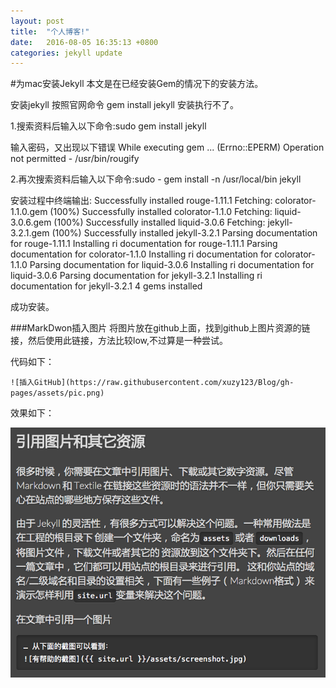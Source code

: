 ```yaml
---
layout: post
title:  "个人博客!"
date:   2016-08-05 16:35:13 +0800
categories: jekyll update
---
```

#为mac安装Jekyll
本文是在已经安装Gem的情况下的安装方法。

安装jekyll
按照官网命令 gem install jekyll 安装执行不了。

1.搜索资料后输入以下命令:sudo gem install jekyll

输入密码，又出现以下错误
While executing gem ... (Errno::EPERM)
Operation not permitted - /usr/bin/rougify

2.再次搜索资料后输入以下命令:sudo - gem install -n /usr/local/bin jekyll

安装过程中终端输出:
Successfully installed rouge-1.11.1
Fetching: colorator-1.1.0.gem (100%)
Successfully installed colorator-1.1.0
Fetching: liquid-3.0.6.gem (100%)
Successfully installed liquid-3.0.6
Fetching: jekyll-3.2.1.gem (100%)
Successfully installed jekyll-3.2.1
Parsing documentation for rouge-1.11.1
Installing ri documentation for rouge-1.11.1
Parsing documentation for colorator-1.1.0
Installing ri documentation for colorator-1.1.0
Parsing documentation for liquid-3.0.6
Installing ri documentation for liquid-3.0.6
Parsing documentation for jekyll-3.2.1
Installing ri documentation for jekyll-3.2.1
4 gems installed

成功安装。

###MarkDwon插入图片
将图片放在github上面，找到github上图片资源的链接，然后使用此链接，方法比较low,不过算是一种尝试。

代码如下：

`![插入GitHub](https://raw.githubusercontent.com/xuzy123/Blog/gh-pages/assets/pic.png)
`

效果如下：

![插入GitHub](https://raw.githubusercontent.com/xuzy123/Blog/gh-pages/assets/pic.png)